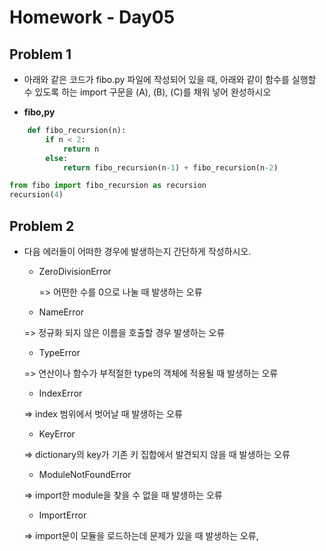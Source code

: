 # Homework - Day05



## Problem 1

- 아래와 같은 코드가 fibo.py 파일에 작성되어 있을 때, 아래와 같이 함수를
  실행할 수 있도록 하는 import 구문을 (A), (B), (C)를 채워 넣어 완성하시오



- **fibo,py**

```python
	def fibo_recursion(n):
        if n < 2:
            return n
        else: 
            return fibo_recursion(n-1) + fibo_recursion(n-2)
```



```python
from fibo import fibo_recursion as recursion
recursion(4)
```



## Problem 2

- 다음 에러들이 어떠한 경우에 발생하는지 간단하게 작성하시오.

  - ZeroDivisionError

    => 어떤한 수를 0으로 나눌 때 발생하는 오류

  -  NameError

    => 정규화 되지 않은 이름을 호출할 경우 발생하는 오류

  -  TypeError

    => 연산이나 함수가 부적절한 type의 객체에 적용될 때 발생하는 오류

  -  IndexError

    => index 범위에서 벗어날 때 발생하는 오류

  -  KeyError

    => dictionary의 key가 기존 키 집합에서 발견되지 않을 때 발생하는 오류

  -  ModuleNotFoundError

    => import한 module을 찾을 수 없을 때 발생하는 오류 

  -  ImportError

    => import문이 모듈을 로드하는데 문제가 있을 때 발생하는 오류, 

